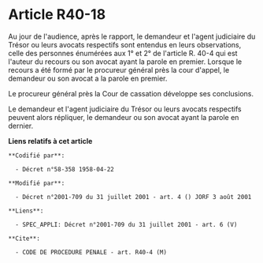 # Article R40-18

Au jour de l'audience, après le rapport, le demandeur et l'agent judiciaire du Trésor ou leurs avocats respectifs sont
entendus en leurs observations, celle des personnes énumérées aux 1° et 2° de l'article R. 40-4 qui est l'auteur du recours
ou son avocat ayant la parole en premier. Lorsque le recours a été formé par le procureur général près la cour d'appel, le
demandeur ou son avocat a la parole en premier.

Le procureur général près la Cour de cassation développe ses conclusions.

Le demandeur et l'agent judiciaire du Trésor ou leurs avocats respectifs peuvent alors répliquer, le demandeur ou son avocat
ayant la parole en dernier.

**Liens relatifs à cet article**

	**Codifié par**:

	  - Décret n°58-358 1958-04-22

	**Modifié par**:

	  - Décret n°2001-709 du 31 juillet 2001 - art. 4 () JORF 3 août 2001

	**Liens**:

	  - SPEC_APPLI: Décret n°2001-709 du 31 juillet 2001 - art. 6 (V)

	**Cite**:

	  - CODE DE PROCEDURE PENALE - art. R40-4 (M)
